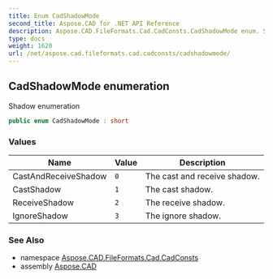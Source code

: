 ```yaml
---
title: Enum CadShadowMode
second_title: Aspose.CAD for .NET API Reference
description: Aspose.CAD.FileFormats.Cad.CadConsts.CadShadowMode enum. Shadow enumeration
type: docs
weight: 1620
url: /net/aspose.cad.fileformats.cad.cadconsts/cadshadowmode/
---
```

## CadShadowMode enumeration

Shadow enumeration

```csharp
public enum CadShadowMode : short
```

### Values

| Name | Value | Description |
| --- | --- | --- |
| CastAndReceiveShadow | `0` | The cast and receive shadow. |
| CastShadow | `1` | The cast shadow. |
| ReceiveShadow | `2` | The receive shadow. |
| IgnoreShadow | `3` | The ignore shadow. |

### See Also

* namespace [Aspose.CAD.FileFormats.Cad.CadConsts](../../aspose.cad.fileformats.cad.cadconsts/)
* assembly [Aspose.CAD](../../)


